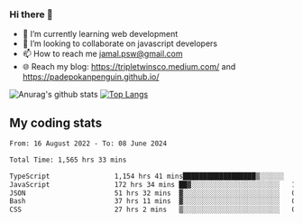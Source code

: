 ### Hi there 👋

<!--
**padepokanpenguin/padepokanpenguin** is a ✨ _special_ ✨ repository because its `README.md` (this file) appears on your GitHub profile.
-->

- 🌱 I’m currently learning  web development
- 👯 I’m looking to collaborate on javascript developers
- 📫 How to reach me jamal.psw@gmail.com
- 🌐 Reach my blog:
   https://tripletwinsco.medium.com/ and
   https://padepokanpenguin.github.io/

![Anurag's github stats](https://github-readme-stats.vercel.app/api?username=padepokanpenguin&count_private=true&disable_animations=false&show_icons=true&theme=default)
[![Top Langs](https://github-readme-stats.vercel.app/api/top-langs/?username=padepokanpenguin&theme=default&layout=compact)](https://github.com/padepokanpenguin)

## My coding stats

<!--START_SECTION:waka-->

```txt
From: 16 August 2022 - To: 08 June 2024

Total Time: 1,565 hrs 33 mins

TypeScript                1,154 hrs 41 mins██████████████████▒░░░░░░   73.76 %
JavaScript                172 hrs 34 mins ██▓░░░░░░░░░░░░░░░░░░░░░░   11.02 %
JSON                      51 hrs 32 mins  ▓░░░░░░░░░░░░░░░░░░░░░░░░   03.29 %
Bash                      37 hrs 11 mins  ▓░░░░░░░░░░░░░░░░░░░░░░░░   02.38 %
CSS                       27 hrs 2 mins   ▒░░░░░░░░░░░░░░░░░░░░░░░░   01.73 %
```

<!--END_SECTION:waka-->


